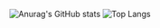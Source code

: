 ![Anurag's GitHub stats](https://github-readme-stats.vercel.app/api?username=UsedTempy&show_icons=true&theme=transparent&title_color=FF6600&text_color=ffaaaa&icon_color=FF0000)
![Top Langs](https://github-readme-stats-amber-five-16.vercel.app/api/top-langs/?username=UsedTempy&show_icons=true&theme=transparent&title_color=FF6600&text_color=ffaaaa&icon_color=FF0000)
